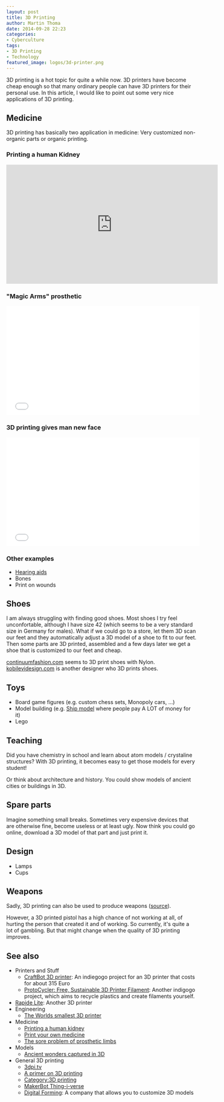 ```yaml
---
layout: post
title: 3D Printing
author: Martin Thoma
date: 2014-09-28 22:23
categories:
- Cyberculture
tags:
- 3D Printing
- Technology
featured_image: logos/3d-printer.png
---
```


3D printing is a hot topic for quite a while now. 3D printers have become cheap
enough so that many ordinary people can have 3D printers for their personal
use. In this article, I would like to point out some very nice applications
of 3D printing.

## Medicine
3D printing has basically two application in medicine: Very customized
non-organic parts or organic printing.

### Printing a human Kidney

<iframe src="https://embed-ssl.ted.com/talks/anthony_atala_printing_a_human_kidney.html" width="560" height="315" frameborder="0" scrolling="no" webkitAllowFullScreen mozallowfullscreen allowFullScreen></iframe>

### "Magic Arms" prosthetic

<iframe width="512" height="288" src="//www.youtube.com/embed/WoZ2BgPVtA0" frameborder="0" allowfullscreen></iframe>

### 3D printing gives man new face

<iframe width="512" height="288" src="//www.youtube.com/embed/5SWw_qM6_8I" frameborder="0" allowfullscreen></iframe>

### Other examples

* [Hearing aids](https://en.wikipedia.org/wiki/Hearing_aid)
* Bones
* Print on wounds

## Shoes

I am always struggling with finding good shoes. Most shoes I try feel
unconfortable, although I have size 42 (which seems to be a very standard
size in Germany for males). What if we could go to a store, let them 3D scan
our feet and they automatically adjust a 3D model of a shoe to fit to our
feet. Then some parts are 3D printed, assembled and a few days later we get
a shoe that is customized to our feet and cheap.

[continuumfashion.com](http://www.continuumfashion.com/) seems to 3D print
shoes with Nylon. [kobilevidesign.com](http://kobilevidesign.com/) is another
designer who 3D prints shoes.

## Toys

* Board game figures (e.g. custom chess sets, Monopoly cars, ...)
* Model building (e.g. [Ship model](https://en.wikipedia.org/wiki/Ship_model) where people pay A LOT of money for it)
* Lego

## Teaching

Did you have chemistry in school and learn about atom models / crystaline
structures? With 3D printing, it becomes easy to get those models for every
student!

Or think about architecture and history. You could show models of ancient
cities or buildings in 3D.

## Spare parts

Imagine something small breaks. Sometimes very expensive devices that are
otherwise fine, become useless or at least ugly. Now think you could go online,
download a 3D model of that part and just print it.

## Design

* Lamps
* Cups


## Weapons

Sadly, 3D printing can also be used to produce weapons
([source](https://en.wikipedia.org/wiki/Liberator_(gun))).

However, a 3D printed pistol has a high chance of not working at all, of
hurting the person that created it and of working. So currently, it's quite a
lot of gambling. But that might change when the quality of 3D printing improves.


## See also

* Printers and Stuff
  * [CraftBot 3D printer](https://www.indiegogo.com/projects/craftbot-3d-printer):
  An indiegogo project for an 3D printer that costs for about 315 Euro
  * [ProtoCycler: Free, Sustainable 3D Printer Filament](https://www.indiegogo.com/projects/protocycler-free-sustainable-3d-printer-filament): Another indigogo project, which aims to
    recycle plastics and create filaments yourself.
* [Rapide Lite](https://www.indiegogo.com/projects/rapide-lite-affordable-high-resolution-3d-printer/x/7191655):
  Another 3D printer
* Engineering
  * [The Worlds smallest 3D printer](http://www.ted.com/talks/klaus_stadlmann_the_world_s_smallest_3d_printer)
* Medicine
  * [Printing a human kidney](http://www.ted.com/talks/anthony_atala_printing_a_human_kidney)
  * [Print your own medicine](http://www.ted.com/talks/lee_cronin_print_your_own_medicine)
  * [The sore problem of prosthetic limbs](http://www.ted.com/talks/david_sengeh_the_sore_problem_of_prosthetic_limbs)
* Models
  * [Ancient wonders captured in 3D](http://www.ted.com/talks/ben_kacyra_ancient_wonders_captured_in_3d)
* General 3D printing
  * [3dpi.tv](http://3dprintingindustry.com/3dpitv/)
  * [A primer on 3D printing](http://www.ted.com/talks/lisa_harouni_a_primer_on_3d_printing)
  * [Category:3D printing](https://en.wikipedia.org/wiki/Category:3D_printing)
  * [MakerBot Thing-i-verse](http://www.thingiverse.com/)
  * [Digital Forming](http://www.digitalforming.com/): A company that allows
    you to customize 3D models